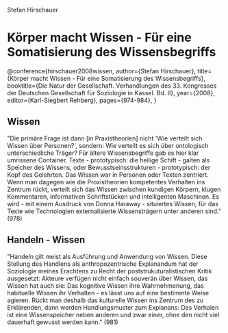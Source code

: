 Stefan Hirschauer

# Körper macht Wissen - Für eine Somatisierung des Wissensbegriffs


@conference{hirschauer2008wissen,
 author={Stefan Hirschauer}, 
 title={Körper macht Wissen - Für eine Somatisierung des Wissensbegriffs}, 
 booktitle={Die Natur der Gesellschaft. Verhandlungen des 33. Kongresses der Deutschen Gesellschaft für Soziologie in Kassel. Bd. II},
 year={2008},
 editor={Karl-Siegbert Rehberg},
 pages={974-984},
}

## Wissen
"Die primäre Frage ist dann [in Praxistheorien] nicht 'Wie verteilt sich Wissen über Personen?', sondern: Wie verteilt es sich über ontologisch unterschiedliche Träger? Für ältere Wissensbegriffe gab es hier klar umrissene Container. Texte - prototypisch: die heilige Schift - galten als Speicher des Wissens, oder Bewusstseinsstrukturen - prototypisch: der Kopf des Gelehrten. Das Wissen war in Personen oder Texten zentriert. Wenn man dagegen wie die Proxistheorien kompetentes Verhalten ins Zentrum rückt, verteilt sich das Wissen zwischen kundigen Körpern, klugen Kommentaren, informativen Schriftstücken und intelligenten Maschinen. Es wird - mit einem Ausdruck von Donna Haraway - situiertes Wissen, für das Texte wie Technologien externalisierte Wissensträgern unter anderen sind." (978)

## Handeln - Wissen
"Handeln gilt meist als Ausführung und Anwendung von Wissen. Diese Stellung des Handlens als anthropozentrische Explanandum hat der Soziologie meines Erachtens zu Recht der poststrukuturalistischen Kritik ausgesetzt: Akteure verfügen nicht einfach souverän über Wissen, das Wissen hat auch sie: Das kognitive Wissen ihre Wahrnehmenung, das habituelle Wissen ihr Verhalten - es lässt uns auf eine bestimmte Weise agieren. Rückt man deshalb das kulturelle Wissen ins Zentrum des zu Erklärenden, dann werden Handlungsmuster zum Explanans: Das Verhalen ist eine Wissenspeicher neben anderen und zwar einer, ohne den nicht viel dauerhaft gewusst werden kann."
(981)
